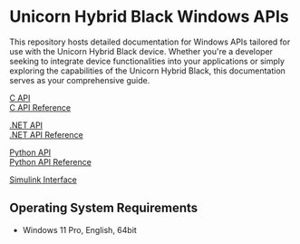 # Unicorn Hybrid Black Windows APIs

This repository hosts detailed documentation for Windows APIs tailored for use with the Unicorn Hybrid Black device. Whether you're a developer seeking to integrate device functionalities into your applications or simply exploring the capabilities of the Unicorn Hybrid Black, this documentation serves as your comprehensive guide.

[C API](c-api/unicorn-c-api.md)<br/>
[C API Reference](c-api/unicorn-c-api-reference.md)<br/>

[.NET API](dotnet-api/unicorn-dotnet-api.md)<br/>
[.NET API Reference](dotnet-api/unicorn-dotnet-api-reference.md)<br/>

[Python API](python-api/unicorn-python-api.md)<br/>
[Python API Reference](python-api/unicorn-python-api-reference.md)<br/>

[Simulink Interface](simulink-interface/unicorn-simulink-interface.md)<br/>


## Operating System Requirements
- Windows 11 Pro, English, 64bit
